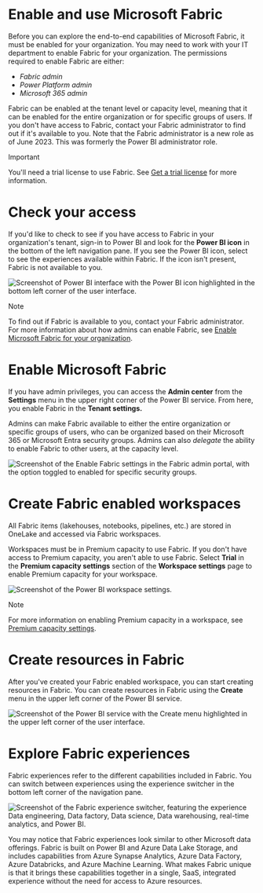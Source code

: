 
# 
# Enable and use Microsoft Fabric

Before you can explore the end-to-end capabilities of Microsoft Fabric, it must be enabled for your organization. You may need to work with your IT department to enable Fabric for your organization. The permissions required to enable Fabric are either:

- *Fabric admin*
- *Power Platform admin*
- *Microsoft 365 admin*

Fabric can be enabled at the tenant level or capacity level, meaning that it can be enabled for the entire organization or for specific groups of users. If you don't have access to Fabric, contact your Fabric administrator to find out if it's available to you. Note that the Fabric administrator is a new role as of June 2023. This was formerly the Power BI administrator role.

Important

You'll need a trial license to use Fabric. See [Get a trial license](/en-us/fabric/get-started/fabric-trial) for more information.

## 
# Check your access

If you'd like to check to see if you have access to Fabric in your organization's tenant, sign-in to Power BI and look for the **Power BI icon** in the bottom of the left navigation pane. If you see the Power BI icon, select to see the experiences available within Fabric. If the icon isn't present, Fabric is not available to you.

![Screenshot of Power BI interface with the Power BI icon highlighted in the bottom left corner of the user interface.](../../wwl/introduction-end-analytics-use-microsoft-fabric/media/check-fabric-access.png)

Note

To find out if Fabric is available to you, contact your Fabric administrator. For more information about how admins can enable Fabric, see [Enable Microsoft Fabric for your organization](/en-us/fabric/admin/fabric-switch).

## 
# Enable Microsoft Fabric

If you have admin privileges, you can access the **Admin center** from the **Settings** menu in the upper right corner of the Power BI service. From here, you enable Fabric in the **Tenant settings.**

Admins can make Fabric available to either the entire organization or specific groups of users, who can be organized based on their Microsoft 365 or Microsoft Entra security groups. Admins can also *delegate* the ability to enable Fabric to other users, at the capacity level.

![Screenshot of the Enable Fabric settings in the Fabric admin portal, with the option toggled to enabled for specific security groups.](../../wwl/introduction-end-analytics-use-microsoft-fabric/media/enable-fabric.png)

## 
# Create Fabric enabled workspaces

All Fabric items (lakehouses, notebooks, pipelines, etc.) are stored in OneLake and accessed via Fabric workspaces.

Workspaces must be in Premium capacity to use Fabric. If you don't have access to Premium capacity, you aren't able to use Fabric. Select **Trial** in the **Premium capacity settings** section of the **Workspace settings** page to enable Premium capacity for your workspace.

![Screenshot of the Power BI workspace settings.](../../wwl/introduction-end-analytics-use-microsoft-fabric/media/workspace-settings.png)

Note

For more information on enabling Premium capacity in a workspace, see [Premium capacity settings](/en-us/power-bi/collaborate-share/service-create-the-new-workspaces#premium-capacity-settings).

## 
# Create resources in Fabric

After you've created your Fabric enabled workspace, you can start creating resources in Fabric. You can create resources in Fabric using the **Create** menu in the upper left corner of the Power BI service.

![Screenshot of the Power BI service with the Create menu highlighted in the upper left corner of the user interface.](../../wwl/introduction-end-analytics-use-microsoft-fabric/media/fabric-create.png)

## 
# Explore Fabric experiences

Fabric experiences refer to the different capabilities included in Fabric. You can switch between experiences using the experience switcher in the bottom left corner of the navigation pane.

![Screenshot of the Fabric experience switcher, featuring the experience Data engineering, Data factory, Data science, Data warehousing, real-time analytics, and Power BI.](../../wwl/introduction-end-analytics-use-microsoft-fabric/media/check-fabric-access.png)

You may notice that Fabric experiences look similar to other Microsoft data offerings. Fabric is built on Power BI and Azure Data Lake Storage, and includes capabilities from Azure Synapse Analytics, Azure Data Factory, Azure Databricks, and Azure Machine Learning. What makes Fabric unique is that it brings these capabilities together in a single, SaaS, integrated experience without the need for access to Azure resources.



